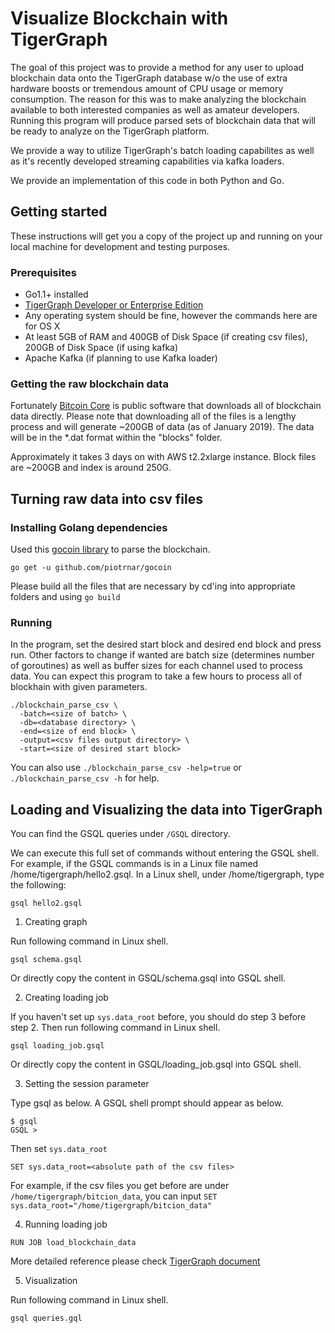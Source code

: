 # Visualize Blockchain with TigerGraph

The goal of this project was to provide a method for any user to upload blockchain data onto the TigerGraph database w/o the use of extra hardware boosts or tremendous amount of CPU usage or memory consumption. The reason for this was to make analyzing the blockchain available to both interested companies as well as amateur developers. Running this program will produce parsed sets of blockchain data that will be ready to analyze on the TigerGraph platform.

We provide a way to utilize TigerGraph's batch loading capabilites as well as it's recently developed streaming capabilities via kafka loaders.

We provide an implementation of this code in both Python and Go.

## Getting started

These instructions will get you a copy of the project up and running on your local machine for development and testing purposes.

### Prerequisites

* Go1.1+ installed
* [TigerGraph Developer or Enterprise Edition](https://www.tigergraph.com/download/)
* Any operating system should be fine, however the commands here are for OS X
* At least 5GB of RAM and 400GB of Disk Space (if creating csv files), 200GB of Disk Space (if using kafka)
* Apache Kafka (if planning to use Kafka loader)

### Getting the raw blockchain data

Fortunately [Bitcoin Core](https://bitcoin.org/en/download) is public software that downloads all of blockchain data directly. Please note that downloading all of the files is a lengthy process and will generate ~200GB of data (as of January 2019). The data will be in the *.dat format within the "blocks" folder.

Approximately it takes 3 days on with AWS t2.2xlarge instance. Block files are ~200GB and index is around 250G.

## Turning raw data into csv files

### Installing Golang dependencies

Used this [gocoin library](github.com/piotrnar/gocoin) to parse the blockchain. 

```
go get -u github.com/piotrnar/gocoin
```

Please build all the files that are necessary by cd'ing into appropriate folders and using `go build`

### Running

In the program, set the desired start block and desired end block and press run. Other factors to change if wanted are batch size (determines number of goroutines) as well as buffer sizes for each channel used to process data. You can expect this program to take a few hours to process all of blockhain with given parameters.

```
./blockchain_parse_csv \
  -batch=<size of batch> \
  -db=<database directory> \
  -end=<size of end block> \
  -output=<csv files output directory> \
  -start=<size of desired start block>
```
You can also use `./blockchain_parse_csv -help=true` or `./blockchain_parse_csv -h` for help.


## Loading and Visualizing the data into TigerGraph

You can find the GSQL queries under `/GSQL` directory. 

We can execute this full set of commands without entering the GSQL shell. For example, if the GSQL commands is in a Linux file named /home/tigergraph/hello2.gsql. In a Linux shell, under /home/tigergraph, type the following:

```
gsql hello2.gsql
```

1. Creating graph

Run following command in Linux shell.

```
gsql schema.gsql
```

Or directly copy the content in GSQL/schema.gsql into GSQL shell.

2. Creating loading job

If you haven't set up `sys.data_root` before, you should do step 3 before step 2. Then run following command in Linux shell.

```
gsql loading_job.gsql
```

Or directly copy the content in GSQL/loading_job.gsql into GSQL shell.


3. Setting the session parameter

Type gsql as below. A GSQL shell prompt should appear as below.

```
$ gsql 
GSQL >
```
Then set `sys.data_root`

```
SET sys.data_root=<absolute path of the csv files>
```

For example, if the csv files you get before are under `/home/tigergraph/bitcion_data`, you can input `SET sys.data_root="/home/tigergraph/bitcion_data"`

4. Running loading job 

```
RUN JOB load_blockchain_data
```
More detailed reference please check [TigerGraph document](https://docs.tigergraph.com/dev/gsql-ref/ddl-and-loading/creating-a-loading-job)

5. Visualization

Run following command in Linux shell.

```
gsql queries.gql
```
